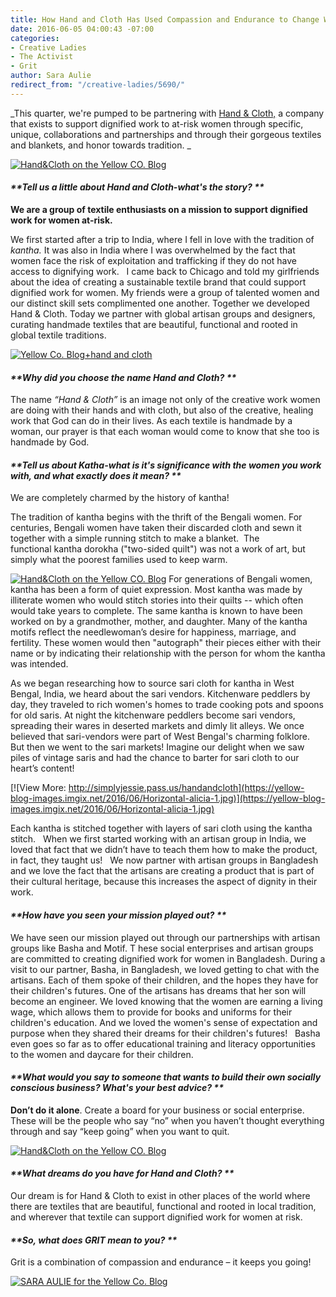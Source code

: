```yaml
---
title: How Hand and Cloth Has Used Compassion and Endurance to Change Women's Lives
date: 2016-06-05 04:00:43 -07:00
categories:
- Creative Ladies
- The Activist
- Grit
author: Sara Aulie
redirect_from: "/creative-ladies/5690/"
---
```


_This quarter, we're pumped to be partnering with [Hand & Cloth,](http://handandcloth.org/?utm_source=yellowblog&utm_medium=blog&utm_campaign=yellow) a company that exists to support dignified work to at-risk women through specific, unique, collaborations and partnerships and through their gorgeous textiles and blankets, and honor towards tradition. _

[![Hand&Cloth on the Yellow CO. Blog](https://yellow-blog-images.imgix.net/2016/06/Rohima3AF-2.jpg)](https://yellow-blog-images.imgix.net/2016/06/Rohima3AF-2.jpg)

#### _**Tell us a little about Hand and Cloth-what's the story? **_

**We are a group of textile enthusiasts on a mission to support dignified work for women at-risk.**

We first started after a trip to India, where I fell in love with the tradition of _kantha._ It was also in India where I was overwhelmed by the fact that women face the risk of exploitation and trafficking if they do not have access to dignifying work.   I came back to Chicago and told my girlfriends about the idea of creating a sustainable textile brand that could support dignified work for women. My friends were a group of talented women and our distinct skill sets complimented one another. Together we developed Hand & Cloth. Today we partner with global artisan groups and designers, curating handmade textiles that are beautiful, functional and rooted in global textile traditions.

[![Yellow Co. Blog+hand and cloth](https://yellow-blog-images.imgix.net/2016/06/1-Wisdom-Hor-Blessing-running.jpg)](https://yellow-blog-images.imgix.net/2016/06/1-Wisdom-Hor-Blessing-running.jpg)

#### _**Why did you choose the name Hand and Cloth? **_

The name _“Hand & Cloth”_ is an image not only of the creative work women are doing with their hands and with cloth, but also of the creative, healing work that God can do in their lives. As each textile is handmade by a woman, our prayer is that each woman would come to know that she too is handmade by God.

#### _**Tell us about Katha-what is it's significance with the women you work with, and what exactly does it mean? **_

We are completely charmed by the history of kantha!

The tradition of kantha begins with the thrift of the Bengali women. For centuries, Bengali women have taken their discarded cloth and sewn it together with a simple running stitch to make a blanket.  The functional kantha dorokha ("two-sided quilt") was not a work of art, but simply what the poorest families used to keep warm.

[![Hand&Cloth on the Yellow CO. Blog](https://yellow-blog-images.imgix.net/2016/06/hands-stitching.jpg)](https://yellow-blog-images.imgix.net/2016/06/hands-stitching.jpg) For generations of Bengali women, kantha has been a form of quiet expression. Most kantha was made by illiterate women who would stitch stories into their quilts -- which often would take years to complete. The same kantha is known to have been worked on by a grandmother, mother, and daughter. Many of the kantha motifs reflect the needlewoman’s desire for happiness, marriage, and fertility. These women would then "autograph" their pieces either with their name or by indicating their relationship with the person for whom the kantha was intended.

As we began researching how to source sari cloth for kantha in West Bengal, India, we heard about the sari vendors. Kitchenware peddlers by day, they traveled to rich women's homes to trade cooking pots and spoons for old saris. At night the kitchenware peddlers become sari vendors, spreading their wares in deserted markets and dimly lit alleys. We once believed that sari-vendors were part of West Bengal's charming folklore. But then we went to the sari markets! Imagine our delight when we saw piles of vintage saris and had the chance to barter for sari cloth to our heart’s content!

[![View More: http://simplyjessie.pass.us/handandcloth](https://yellow-blog-images.imgix.net/2016/06/Horizontal-alicia-1.jpg)](https://yellow-blog-images.imgix.net/2016/06/Horizontal-alicia-1.jpg)

Each kantha is stitched together with layers of sari cloth using the kantha stitch.   When we first started working with an artisan group in India, we loved that fact that we didn’t have to teach them how to make the product, in fact, they taught us!   We now partner with artisan groups in Bangladesh and we love the fact that the artisans are creating a product that is part of their cultural heritage, because this increases the aspect of dignity in their work.

#### _**How have you seen your mission played out? **_

We have seen our mission played out through our partnerships with artisan groups like Basha and Motif. T hese social enterprises and artisan groups are committed to creating dignified work for women in Bangladesh. During a visit to our partner, Basha, in Bangladesh, we loved getting to chat with the artisans. Each of them spoke of their children, and the hopes they have for their children's futures. One of the artisans has dreams that her son will become an engineer. We loved knowing that the women are earning a living wage, which allows them to provide for books and uniforms for their children's education. And we loved the women's sense of expectation and purpose when they shared their dreams for their children's futures!   Basha even goes so far as to offer educational training and literacy opportunities to the women and daycare for their children.

#### _**What would you say to someone that wants to build their own socially conscious business? What's your best advice? **_

**Don’t do it alone**. Create a board for your business or social enterprise.   These will be the people who say “no” when you haven’t thought everything through and say “keep going” when you want to quit.

[![Hand&Cloth on the Yellow CO. Blog](https://yellow-blog-images.imgix.net/2016/06/Jud-and-Alicia.jpg)](https://yellow-blog-images.imgix.net/2016/06/Jud-and-Alicia.jpg)

#### _**What dreams do you have for Hand and Cloth? **_

Our dream is for Hand & Cloth to exist in other places of the world where there are textiles that are beautiful, functional and rooted in local tradition, and wherever that textile can support dignified work for women at risk.

#### _**So, what does GRIT mean to you? **_

Grit is a combination of compassion and endurance – it keeps you going!

[![SARA AULIE for the Yellow Co. Blog](https://yellow-blog-images.imgix.net/2016/06/SARAAULIE.jpg)](http://handandcloth.org/?utm_source=yellowblog&utm_medium=blog&utm_campaign=yellow)
